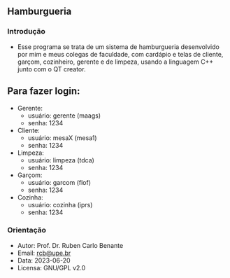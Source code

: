 ## Hamburgueria

### Introdução 

* Esse programa se trata de um sistema de hamburgueria desenvolvido por mim e meus colegas de faculdade, com cardápio e telas de cliente, garçom, cozinheiro, gerente e de limpeza, usando a linguagem C++ junto com o QT creator.

## Para fazer login:

* Gerente:
  - usuário: gerente (maags)
  - senha: 1234
* Cliente:
  - usuário: mesaX (mesa1)
  - senha: 1234
* Limpeza:
  - usuário: limpeza (tdca)
  - senha: 1234
* Garçom:
  - usuário: garcom (flof)
  - senha: 1234
* Cozinha:
  - usuário: cozinha (iprs)
  - senha: 1234

### Orientação

* Autor: Prof. Dr. Ruben Carlo Benante
* Email: rcb@upe.br
* Data: 2023-06-20
* Licensa: GNU/GPL v2.0


